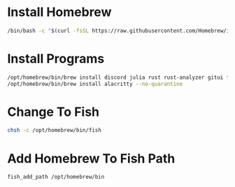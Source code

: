 # Install Homebrew
```bash
/bin/bash -c "$(curl -fsSL https://raw.githubusercontent.com/Homebrew/install/HEAD/install.sh)"
```
# Install Programs
```bash
/opt/homebrew/bin/brew install discord julia rust rust-analyzer gitui fish helix
/opt/homebrew/bin/brew install alacritty --no-quarantine
```
# Change To Fish
```bash
chsh -c /opt/homebrew/bin/fish
```
# Add Homebrew To Fish Path
```bash
fish_add_path /opt/homebrew/bin
```
